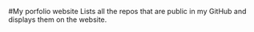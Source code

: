 #My porfolio website
Lists all the repos that are public in my GitHub and displays them on the website.
